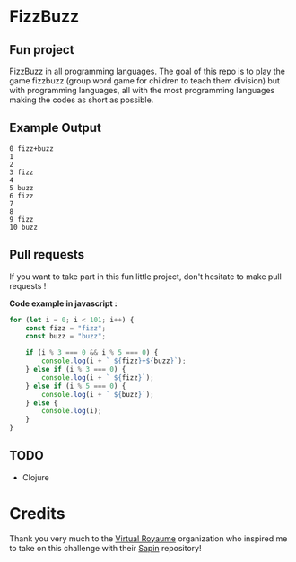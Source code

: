 # FizzBuzz

## Fun project
FizzBuzz in all programming languages. The goal of this repo is to play the game fizzbuzz (group word game for children to teach them division) but with programming languages, all with the most programming languages making the codes as short as possible.

## Example Output
```
0 fizz+buzz
1
2
3 fizz
4
5 buzz
6 fizz
7
8
9 fizz
10 buzz
```

## Pull requests 
If you want to take part in this fun little project, don't hesitate to make pull requests !

**Code example in javascript :**
```js
for (let i = 0; i < 101; i++) {
    const fizz = "fizz";
    const buzz = "buzz";

    if (i % 3 === 0 && i % 5 === 0) {
        console.log(i + ` ${fizz}+${buzz}`);
    } else if (i % 3 === 0) {
        console.log(i + ` ${fizz}`);
    } else if (i % 5 === 0) {
        console.log(i + ` ${buzz}`);
    } else {
        console.log(i);
    }
}
```

## TODO
- Clojure

# Credits

Thank you very much to the [Virtual Royaume](https://github.com/Virtual-Royaume) organization who inspired me to take on this challenge with their [Sapin](https://github.com/Virtual-Royaume/Sapin) repository!
